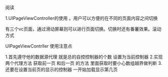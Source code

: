 阅读

1.UIPageViewController的使用 。用户可以方便的在不同的页面内容之间切换

有三个vc页面，通过滑动屏幕则可以进行页面切换。切换时还有番薯效果。滚动方式



UIPageViewContrller 使用注意点

1.首先遵守他的数据源代理  就是总的自控控制器的个数 设置为当前控制器
2.实现两个代理方法 获取前一页 和后一页 的方法  里面获取时要小心数组越界做判断 
3.还要在设置当前页的显示的控制器 一开始加载显示第几页